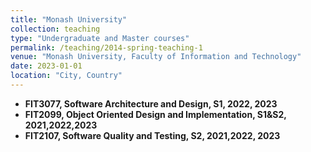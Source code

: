```yaml
---
title: "Monash University"
collection: teaching
type: "Undergraduate and Master courses"
permalink: /teaching/2014-spring-teaching-1
venue: "Monash University, Faculty of Information and Technology"
date: 2023-01-01
location: "City, Country"
---
```


- **FIT3077, Software Architecture and Design, S1, 2022, 2023**
- **FIT2099, Object Oriented Design and Implementation, S1&S2, 2021,2022,2023**
- **FIT2107, Software Quality and Testing, S2, 2021,2022, 2023**
